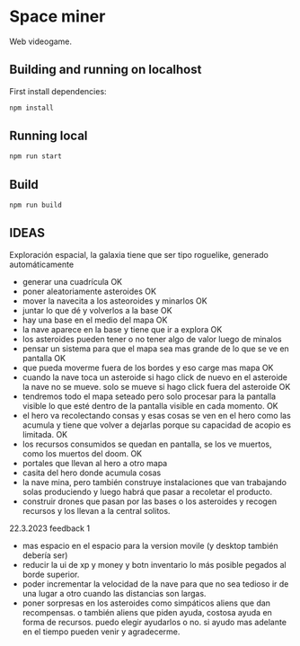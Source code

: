 # Space miner

Web videogame.

## Building and running on localhost

First install dependencies:

```sh
npm install
```

## Running local

```sh
npm run start
```

## Build

```sh
npm run build
```


## IDEAS

Exploración espacial, la galaxia tiene que ser tipo roguelike, generado automáticamente 

- generar una cuadrícula		OK
- poner aleatoriamente asteroides	OK
- mover la navecita a los asteoroides y minarlos	OK
- juntar lo que dé y volverlos a la base			OK
- hay una base en el medio del mapa			OK
- la nave aparece en la base y tiene que ir a explora	OK
- los asteroides pueden tener o no tener algo de valor luego de minalos
- pensar un sistema para que el mapa sea mas grande de lo que se ve en pantalla	OK
- que pueda moverme fuera de los bordes y eso carge mas mapa			OK
- cuando la nave toca un asteroide si hago click de nuevo en el asteroide la nave no se mueve. solo se mueve si hago click fuera del asteroide OK
- tendremos todo el mapa seteado pero solo procesar para la pantalla visible lo que esté dentro de la pantalla visible en cada momento. OK
- el hero va recolectando consas y esas cosas se ven en el hero como las acumula y tiene que volver a dejarlas porque su capacidad de acopio es limitada. OK
- los recursos consumidos se quedan en pantalla, se los ve muertos, como los muertos del doom. OK
- portales que llevan al hero a otro mapa
- casita del hero donde acumula cosas
- la nave mina, pero también construye instalaciones que van trabajando solas produciendo y luego habrá que pasar a recoletar el producto.
- construir drones que pasan por las bases o los asteroides y recogen recursos y los llevan a la central solitos.

22.3.2023
feedback 1
- mas espacio en el espacio para la version movile (y desktop también debería ser)
- reducir la ui de xp y money y botn inventario lo más posible pegados al borde superior.
- poder incrementar la velocidad de la nave para que no sea tedioso ir de una lugar a otro cuando las distancias son largas.
- poner sorpresas en los asteroides como simpáticos aliens que dan recompensas. o también aliens que piden ayuda, costosa ayuda en forma de recursos. puedo elegir ayudarlos o no. si ayudo mas adelante en el tiempo pueden venir y agradecerme.



